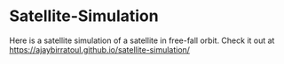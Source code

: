 # Satellite-Simulation
Here is a satellite simulation of a satellite in free-fall orbit. 
Check it out at https://ajaybirratoul.github.io/satellite-simulation/
